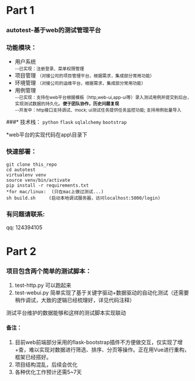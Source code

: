 # Part 1 
### autotest-基于web的测试管理平台
### 功能模块：

 *   用户系统 <br>
  <small>--已实现：注册登录、菜单权限管理</small> 
 *   项目管理
  <small>（对接公司的项目管理平台，根据需求，集成部分常用功能）</small>
 *   环境管理
  <small>（对接公司的运维平台，根据需求，集成部分常用功能）</small>
 *   用例管理  <br>
 <small>--已实现：支持在web平台根据模板（http,web-ui,app-ui等）录入测试用例并提交到后台，实现测试数据的持久化。**便于团队协作，历史问题复现** </small><br>
  <small>--开发中：http接口支持调试、mock; ui测试任务提供任务监控功能; 支持用例批量导入</small>

###* 技术栈：
`python` `flask` `sqlalchemy` `bootstrap`

*web平台的实现代码在app\目录下

### 快速部署：
```
git clone this_repo
cd autotest
virtualenv venv
source venv/bin/activate  
pip install -r requirements.txt
*for mac/linux:  (只在mac上做过测试...)
sh build.sh     (启动本地调试服务器，访问localhost:5000/login)
```
### 有问题请联系: 
  qq: 124394105

# Part 2

### 项目包含两个简单的测试脚本：

1. test-http.py  可以跑起来
2. test-webui.py 简单实现了基于关键字驱动+数据驱动的自动化测试（还需要稍作调试，大致的逻辑已经梳理好，详见代码注释）<br>

测试平台维护的数据能够和这样的测试脚本实现联动


#### 备注：

1. 目前web前端部分采用的flask-bootstrap插件不方便做交互，仅实现了增+查，难以实现对数据进行筛选、排序、分页等操作。正在用Vue进行重构，框架已经搭好。
2. 项目结构混乱，后续会优化
3. 各种优化工作预计还需5~7天
